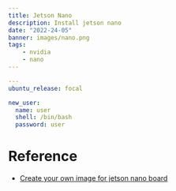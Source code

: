 ```yaml
---
title: Jetson Nano
description: Install jetson nano
date: "2022-24-05"
banner: images/nano.png
tags:
    - nvidia
    - nano
---
```



```yaml title="/ansible/roles/jetson/defaults/main.yaml"
---
ubuntu_release: focal

new_user:
  name: user
  shell: /bin/bash
  password: user
```

# Reference
- [Create your own image for jetson nano board](https://pythops.com/post/create-your-own-image-for-jetson-nano-board)